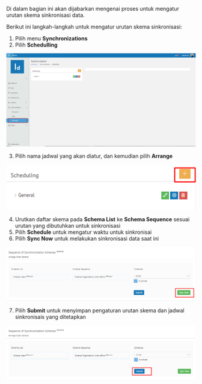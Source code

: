 Di dalam bagian ini akan dijabarkan mengenai proses untuk mengatur urutan skema sinkronisasi data.

Berikut ini langkah-langkah untuk mengatur urutan skema sinkronisasi:

1. Pilih menu **Synchronizations**
2. Pilih **Schedulling**

![Gambar](_static/Gambar6.3.2_1.png/?sanitize=true)

3. Pilih nama jadwal yang akan diatur, dan kemudian pilih **Arrange**

![Gambar](_static/Gambar6.3.1_2.png/?sanitize=true)

4. Urutkan daftar skema pada **Schema List** ke **Schema Sequence** sesuai urutan yang dibutuhkan untuk sinkronisasi
5. Pilih **Schedule** untuk mengatur waktu untuk sinkronisai
6. Pilih **Sync Now** untuk melakukan sinkronisasi data saat ini

![Gambar](_static/Gambar6.3.2_3.png/?sanitize=true)

7. Pilih **Submit** untuk menyimpan pengaturan urutan skema dan jadwal sinkronisais yang ditetapkan

![Gambar](_static/Gambar6.3.2_4.png/?sanitize=true)